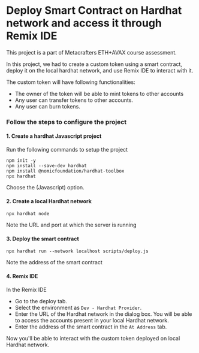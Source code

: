 # Deploy Smart Contract on Hardhat network and access it through Remix IDE

This project is a part of Metacrafters ETH+AVAX course assessment.

In this project, we had to create a custom token using a smart contract, deploy it on the local hardhat network, and use Remix IDE to interact with it.

The custom token will have following functionalities:
- The owner of the token will be able to mint tokens to other accounts
- Any user can transfer tokens to other accounts.
- Any user can burn tokens.



### Follow the steps to configure the project

#### 1. Create a hardhat Javascript project

Run the following commands to setup the project

```
npm init -y
npm install --save-dev hardhat
npm install @nomicfoundation/hardhat-toolbox
npx hardhat
```

Choose the (Javascript) option.

#### 2. Create a local Hardhat network

```
npx hardhat node
```

Note the URL and port at which the server is running

#### 3. Deploy the smart contract

```
npx hardhat run --network localhost scripts/deploy.js
```

Note the address of the smart contract


#### 4. Remix IDE

In the Remix IDE
- Go to the deploy tab.
- Select the environment as `Dev - Hardhat Provider`.
- Enter the URL of the Hardhat network in the dialog box. You will be able to access the accounts present in your local Hardhat network.
- Enter the address of the smart contract in the `At Address` tab.

Now you'll be able to interact with the custom token deployed on local Hardhat network. 
